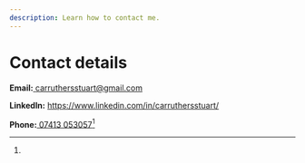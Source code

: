 ```yaml
---
description: Learn how to contact me.
---
```


# Contact details

**Email:**[ carruthersstuart@gmail.com](http://localhost:5000/u/47v6Y7YuruYrLAWg6kxK0FTf3Cb2)&#x20;

**LinkedIn:** [https://www.linkedin.com/in/carruthersstuart/ ](https://www.linkedin.com/in/carruthersstuart/)

**Phone:**[ 07413 053057](#user-content-fn-1)[^1]

[^1]: 
